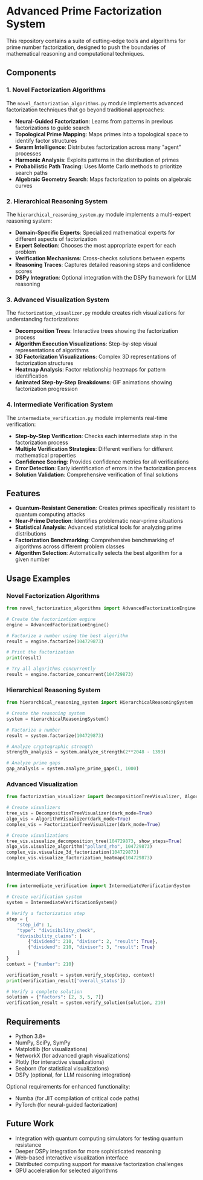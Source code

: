 # Advanced Prime Factorization System

This repository contains a suite of cutting-edge tools and algorithms for prime number factorization, designed to push the boundaries of mathematical reasoning and computational techniques.

## Components

### 1. Novel Factorization Algorithms

The `novel_factorization_algorithms.py` module implements advanced factorization techniques that go beyond traditional approaches:

- **Neural-Guided Factorization**: Learns from patterns in previous factorizations to guide search
- **Topological Prime Mapping**: Maps primes into a topological space to identify factor structures
- **Swarm Intelligence**: Distributes factorization across many "agent" processes
- **Harmonic Analysis**: Exploits patterns in the distribution of primes
- **Probabilistic Path Tracing**: Uses Monte Carlo methods to prioritize search paths
- **Algebraic Geometry Search**: Maps factorization to points on algebraic curves

### 2. Hierarchical Reasoning System

The `hierarchical_reasoning_system.py` module implements a multi-expert reasoning system:

- **Domain-Specific Experts**: Specialized mathematical experts for different aspects of factorization
- **Expert Selection**: Chooses the most appropriate expert for each problem
- **Verification Mechanisms**: Cross-checks solutions between experts
- **Reasoning Traces**: Captures detailed reasoning steps and confidence scores
- **DSPy Integration**: Optional integration with the DSPy framework for LLM reasoning

### 3. Advanced Visualization System

The `factorization_visualizer.py` module creates rich visualizations for understanding factorizations:

- **Decomposition Trees**: Interactive trees showing the factorization process
- **Algorithm Execution Visualizations**: Step-by-step visual representations of algorithms
- **3D Factorization Visualizations**: Complex 3D representations of factorization structures
- **Heatmap Analysis**: Factor relationship heatmaps for pattern identification
- **Animated Step-by-Step Breakdowns**: GIF animations showing factorization progression

### 4. Intermediate Verification System

The `intermediate_verification.py` module implements real-time verification:

- **Step-by-Step Verification**: Checks each intermediate step in the factorization process
- **Multiple Verification Strategies**: Different verifiers for different mathematical properties
- **Confidence Scoring**: Provides confidence metrics for all verifications
- **Error Detection**: Early identification of errors in the factorization process
- **Solution Validation**: Comprehensive verification of final solutions

## Features

- **Quantum-Resistant Generation**: Creates primes specifically resistant to quantum computing attacks
- **Near-Prime Detection**: Identifies problematic near-prime situations
- **Statistical Analysis**: Advanced statistical tools for analyzing prime distributions
- **Factorization Benchmarking**: Comprehensive benchmarking of algorithms across different problem classes
- **Algorithm Selection**: Automatically selects the best algorithm for a given number

## Usage Examples

### Novel Factorization Algorithms

```python
from novel_factorization_algorithms import AdvancedFactorizationEngine

# Create the factorization engine
engine = AdvancedFactorizationEngine()

# Factorize a number using the best algorithm
result = engine.factorize(104729873)

# Print the factorization
print(result)

# Try all algorithms concurrently
result = engine.factorize_concurrent(104729873)
```

### Hierarchical Reasoning System

```python
from hierarchical_reasoning_system import HierarchicalReasoningSystem

# Create the reasoning system
system = HierarchicalReasoningSystem()

# Factorize a number
result = system.factorize(104729873)

# Analyze cryptographic strength
strength_analysis = system.analyze_strength(2**2048 - 1393)

# Analyze prime gaps
gap_analysis = system.analyze_prime_gaps(1, 1000)
```

### Advanced Visualization

```python
from factorization_visualizer import DecompositionTreeVisualizer, AlgorithmVisualizer, FactorizationTreeVisualizer

# Create visualizers
tree_vis = DecompositionTreeVisualizer(dark_mode=True)
algo_vis = AlgorithmVisualizer(dark_mode=True)
complex_vis = FactorizationTreeVisualizer(dark_mode=True)

# Create visualizations
tree_vis.visualize_decomposition_tree(104729873, show_steps=True)
algo_vis.visualize_algorithm("pollard_rho", 104729873)
complex_vis.visualize_3d_factorization(104729873)
complex_vis.visualize_factorization_heatmap(104729873)
```

### Intermediate Verification

```python
from intermediate_verification import IntermediateVerificationSystem

# Create verification system
system = IntermediateVerificationSystem()

# Verify a factorization step
step = {
    "step_id": 1,
    "type": "divisibility_check",
    "divisibility_claims": [
        {"dividend": 210, "divisor": 2, "result": True},
        {"dividend": 210, "divisor": 3, "result": True}
    ]
}
context = {"number": 210}

verification_result = system.verify_step(step, context)
print(verification_result['overall_status'])

# Verify a complete solution
solution = {"factors": [2, 3, 5, 7]}
verification_result = system.verify_solution(solution, 210)
```

## Requirements

- Python 3.8+
- NumPy, SciPy, SymPy
- Matplotlib (for visualizations)
- NetworkX (for advanced graph visualizations)
- Plotly (for interactive visualizations)
- Seaborn (for statistical visualizations)
- DSPy (optional, for LLM reasoning integration)

Optional requirements for enhanced functionality:
- Numba (for JIT compilation of critical code paths)
- PyTorch (for neural-guided factorization)

## Future Work

- Integration with quantum computing simulators for testing quantum resistance
- Deeper DSPy integration for more sophisticated reasoning
- Web-based interactive visualization interface
- Distributed computing support for massive factorization challenges
- GPU acceleration for selected algorithms